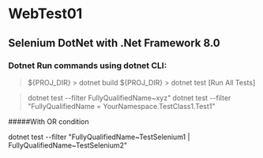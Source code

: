 # WebTest01
## Selenium DotNet with .Net Framework 8.0
### Dotnet Run commands using dotnet CLI:
> ${PROJ_DIR} > dotnet build
> ${PROJ_DIR} > dotnet test [Run All Tests]

>dotnet test --filter FullyQualifiedName~xyz"
>dotnet test --filter "FullyQualifiedName = YourNamespace.TestClass1.Test1"

#####With OR condition


dotnet test --filter "FullyQualifiedName~TestSelenium1 | FullyQualifiedName~TestSelenium2" 




